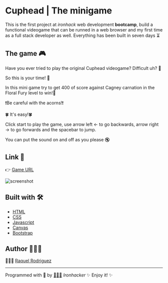 # Cuphead | The minigame

This is the first project at *ironhack* web development **bootcamp**, build a functional videogame that can be runned in a web browser and my first time as a full stack developer as well. Everything has been built in seven days ⏳

## The game 🎮

Have you ever tried to play the original Cuphead videogame? Difficult uh? 💢

So this is your time! 🥳  

In this mini game try to get 400 of score against Cagney carnation in the Floral Fury level to win!🌼

❗️Be careful with the acorns!❗️

🍀 It's easy!🍀 


Click start to play the game, use arrow left ← to go backwards, arrow right → to go forwards
and the spacebar to jump.

You can put the sound on and off as you please 🔇

## Link 🔗
👉  [Game URL](https://cuphead-game.netlify.app/)

![screenshot](https://i.ibb.co/8Kpbmsc/Captura-de-pantalla-2021-04-07-a-las-13-00-39-2.png)


## Built with 🛠

* [HTML](https://www.w3schools.com/html/html_intro.asp)
* [CSS](https://www.w3schools.com/css/css_intro.asp)
* [Javascript](https://www.w3schools.com/js/js_intro.asp)
* [Canvas](https://www.w3schools.com/graphics/canvas_intro.asp)
* [Bootstrap](https://www.w3schools.com/bootstrap4/bootstrap_get_started.asp)

## Author 🙋🏻‍♀

👩🏻‍💻  [Raquel Rodriguez](https://github.com/srtamaciel) 

---

Programmed with 💪  by [🙋🏻‍♀️](https://github.com/srtamaciel/lab-ironbeers.git)   *Ironhacker*   ✨ Enjoy it! ✨
